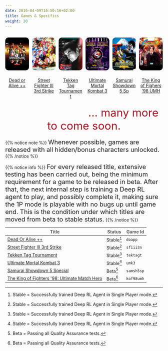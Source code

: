 ```yaml
---
date: 2016-04-09T16:50:16+02:00
title: Games & Specifics
weight: 20
---
```

<div>
  <figure style="margin-bottom:40px; margin-right:1%; margin-left:auto; float:left; width:15.0%">
   <a href="/envs/games/doapp/"><img style="margin-bottom: 20px; border-radius: 10px;" src="/images/envs/doapp.jpg"/>
   <figcaption align="middle">Dead or Alive ++</figcaption></a>
  </figure>                                                                       
  <figure style="margin-bottom:40px; margin-right:1%; margin-left:1%; float:left; width:15.0%;">
   <a href="/envs/games/sfiii3n/"><img style="margin-bottom: 20px; border-radius: 10px;" src="/images/envs/sfiii3n.jpg"/>
   <figcaption align="middle">Street Fighter III 3rd Strike</figcaption></a>
  </figure>                                                                       
  <figure style="margin-bottom:40px; margin-right:1%; margin-left:1%; float:left; width:15.0%;">
   <a href="/envs/games/tektagt/"><img style="margin-bottom: 20px; border-radius: 10px;" src="/images/envs/tektagt.jpg"/>
   <figcaption align="middle">Tekken Tag Tournament</figcaption></a>
  </figure>                                                                       
  <figure style="margin-bottom:40px; margin-right:1%; margin-left:1%; float:left; width:15.0%;">
   <a href="/envs/games/umk3/"><img style="margin-bottom: 20px; border-radius: 10px;" src="/images/envs/umk3.jpg"/>
   <figcaption align="middle">Ultimate Mortal Kombat 3</figcaption></a>
  </figure>                                                                       
  <figure style="margin-bottom:40px; margin-right:1%; margin-left:1%; float:left; width:15.0%;">
   <a href="/envs/games/samsh5sp/"><img style="margin-bottom: 20px; border-radius: 10px;" src="/images/envs/samsh5sp.jpg"/>
   <figcaption align="middle">Samurai Showdown 5 Sp</figcaption></a>        
  </figure>                                                                       
  <figure style="margin-bottom:40px; margin-right:auto; margin-left:1%; float:left; width:15.0%;">
   <a href="/envs/games/kof98umh/"><img style="margin-bottom: 20px; border-radius: 10px;" src="/images/envs/kof98umh.jpg"/>
   <figcaption align="middle">The King of Fighers '98 UMH</figcaption></a>
  </figure>                                                                       
</div>

<p style="font-size:35px;  margin-bottom:20px; text-align:center; color: #a5101f;">... many more to come soon.</p>

{{% notice note %}}
<span style="font-size:20px;">Whenever possible, games are released with all hidden/bonus characters unlocked.</span>
{{% /notice %}}

{{% notice info %}}
<span style="font-size:20px;">For every released title, extensive testing has been carried out, being the minimum requirement for a game to be released in beta. After that, the next internal step is training a Deep RL agent to play, and possibly complete it, making sure the 1P mode is playable with no bugs up until game end. This is the condition under which titles are moved from beta to stable status.</span>
{{% /notice %}}
</div>

| <strong><span style="color:#5B5B60;">Title</span></strong> | <strong><span style="color:#5B5B60;">Status</span></strong> | <strong><span style="color:#5B5B60;">Game Id</span></strong>|
|-------------|-------------| ------|                                    
| <a href="/envs/games/doapp/">Dead Or Alive ++</a>                  | Stable[^1]| `doapp`|
| <a href="/envs/games/sfiii3n/">Street Fighter III 3rd Strike</a>     | Stable[^1]| `sfiii3n`|
| <a href="/envs/games/tektagt/">Tekken Tag Tournament</a>             | Stable[^1]| `tektagt`|
| <a href="/envs/games/umk3/">Ultimate Mortal Kombat 3</a>          | Stable[^1]| `umk3`|
| <a href="/envs/games/samsh5sp/">Samurai Showdown 5 Special</a>        | Beta[^2]| `samsh5sp`|
| <a href="/envs/games/kof98umh/">The King of Fighters '98: Ultimate Match Hero</a>    | Beta[^2]| `kof98umh`|

[^1]: Stable = Successfully trained Deep RL Agent in Single Player mode.
[^2]: Beta = Passing all Quality Assurance tests.
